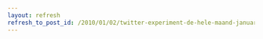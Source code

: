 ```yaml
---
layout: refresh
refresh_to_post_id: /2010/01/02/twitter-experiment-de-hele-maand-januari-schrijf-ik-maximaal-2-tweets-per-dag
---
```

